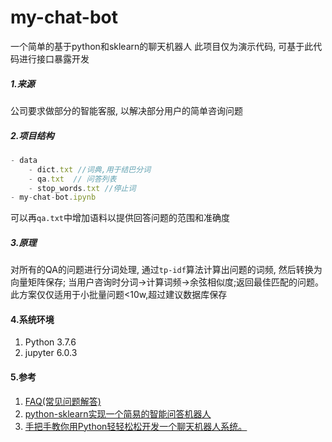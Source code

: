 # my-chat-bot
一个简单的基于python和sklearn的聊天机器人
此项目仅为演示代码, 可基于此代码进行接口暴露开发

##### 1.来源
公司要求做部分的智能客服, 以解决部分用户的简单咨询问题

##### 2.项目结构
```js
- data
	- dict.txt //词典,用于结巴分词
	- qa.txt  // 问答列表
	- stop_words.txt //停止词
- my-chat-bot.ipynb
```
可以再`qa.txt`中增加语料以提供回答问题的范围和准确度

##### 3.原理
对所有的QA的问题进行分词处理, 通过`tp-idf`算法计算出问题的词频, 然后转换为向量矩阵保存;
当用户咨询时分词->计算词频->余弦相似度;返回最佳匹配的问题。
此方案仅仅适用于小批量问题<10w,超过建议数据库保存


#### 4.系统环境
1. Python 3.7.6
2. jupyter 6.0.3


#### 5.参考
1. [FAQ(常见问题解答)](https://blog.csdn.net/qq_41853758/article/details/82904927)
2. [python-sklearn实现一个简易的智能问答机器人](https://blog.csdn.net/qq_26535271/article/details/100748210)
3. [手把手教你用Python轻轻松松开发一个聊天机器人系统。](https://blog.csdn.net/weixin_42608414/article/details/88198594)